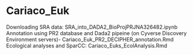 # Cariaco_Euk

Downloading SRA data: SRA_into_DADA2_BioProjPRJNA326482.ipynb
Annotation using PR2 database and Dada2 pipeine (on Cyverse Discovery Environment servers)- Cariaco_Euk_PR2_DECIPHER_annotation.Rmd
Ecological analyses and SparCC: Cariaco_Euks_EcolAnalysis.Rmd